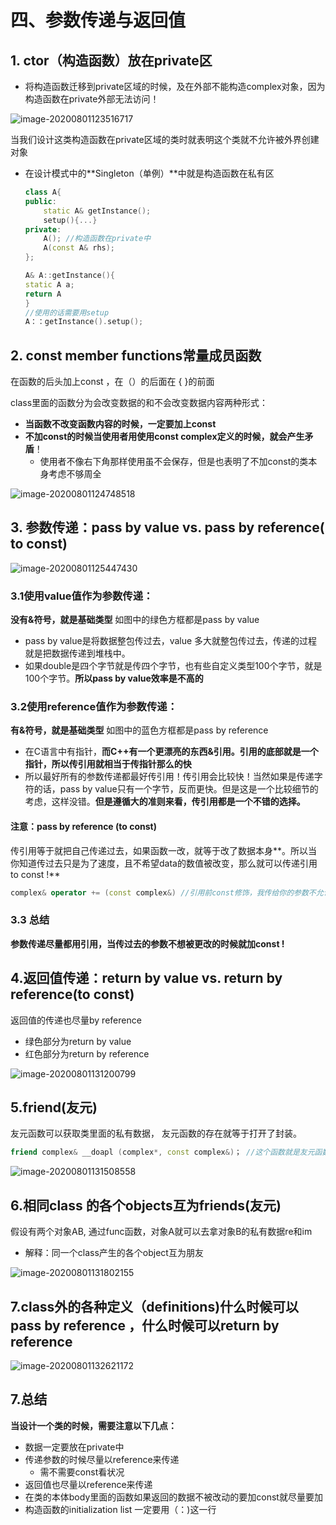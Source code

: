 # 四、参数传递与返回值

## 1. ctor（构造函数）放在private区

- 将构造函数迁移到private区域的时候，及在外部不能构造complex对象，因为构造函数在private外部无法访问！

  



![image-20200801123516717](04参数传递与返回值.assets/image-20200801123516717.png)

当我们设计这类构造函数在private区域的类时就表明这个类就不允许被外界创建对象

- 在设计模式中的**Singleton（单例）**中就是构造函数在私有区

  ```c++
  class A{
  public:
      static A& getInstance();
      setup(){...}
  private:
      A(); //构造函数在private中
      A(const A& rhs);
  };
  
  A& A::getInstance(){
  static A a;
  return A
  }
  //使用的话需要用setup
  A：：getInstance().setup();
  ```

## 2. const member functions常量成员函数

在函数的后头加上const ，在（）的后面在 { }的前面

class里面的函数分为会改变数据的和不会改变数据内容两种形式：

- **当函数不改变函数内容的时候，一定要加上const**
- **不加const的时候当使用者用使用const complex定义的时候，就会产生矛盾**！
  - 使用者不像右下角那样使用虽不会保存，但是也表明了不加const的类本身考虑不够周全

![image-20200801124748518](04参数传递与返回值.assets/image-20200801124748518.png)

## 3. 参数传递：pass by value vs. pass by reference( to const)

![image-20200801125447430](04参数传递与返回值.assets/image-20200801125447430.png)

### 3.1使用value值作为参数传递：

**没有&符号，就是基础类型** 如图中的绿色方框都是pass by value

- pass by value是将数据整包传过去，value 多大就整包传过去，传递的过程就是把数据传递到堆栈中。
- 如果double是四个字节就是传四个字节，也有些自定义类型100个字节，就是100个字节。**所以pass by value效率是不高的**

### 3.2使用reference值作为参数传递：

**有&符号，就是基础类型** 如图中的蓝色方框都是pass by reference

- 在C语言中有指针，**而C++有一个更漂亮的东西&引用。引用的底部就是一个指针，所以传引用就相当于传指针那么的快**
- 所以最好所有的参数传递都最好传引用！传引用会比较快！当然如果是传递字符的话，pass by value只有一个字节，反而更快。但是这是一个比较细节的考虑，这样没错。**但是遵循大的准则来看，传引用都是一个不错的选择。**

#### 注意：pass by reference (to const)

传引用等于就把自己传递过去，如果函数一改，就等于改了数据本身**。所以当你知道传过去只是为了速度，且不希望data的数值被改变，那么就可以传递引用 to const !**

```c++
complex& operator += (const complex&) //引用前const修饰，我传给你的参数不允许被更改
```

### 3.3 总结

**参数传递尽量都用引用，当传过去的参数不想被更改的时候就加const !**



## 4.返回值传递：return by value vs. return by reference(to const)

返回值的传递也尽量by reference

- 绿色部分为return by value
- 红色部分为return by reference

![image-20200801131200799](04参数传递与返回值.assets/image-20200801131200799.png)

## 5.friend(友元)

友元函数可以获取类里面的私有数据， 友元函数的存在就等于打开了封装。

```c++
friend complex& __doapl (complex*, const complex&)； //这个函数就是友元函数
```

![image-20200801131508558](04参数传递与返回值.assets/image-20200801131508558.png)

## 6.相同class 的各个objects互为friends(友元)

假设有两个对象AB, 通过func函数，对象A就可以去拿对象B的私有数据re和im

- 解释：同一个class产生的各个object互为朋友

![image-20200801131802155](04参数传递与返回值.assets/image-20200801131802155.png)

## 7.class外的各种定义（definitions)什么时候可以pass by reference ，什么时候可以return by reference

![image-20200801132621172](04参数传递与返回值.assets/image-20200801132621172.png)

## 7.总结

**当设计一个类的时候，需要注意以下几点：**

- 数据一定要放在private中
- 传递参数的时候尽量以reference来传递
  - 需不需要const看状况
- 返回值也尽量以reference来传递
- 在类的本体body里面的函数如果返回的数据不被改动的要加const就尽量要加
- 构造函数的initialization list 一定要用（：)这一行

